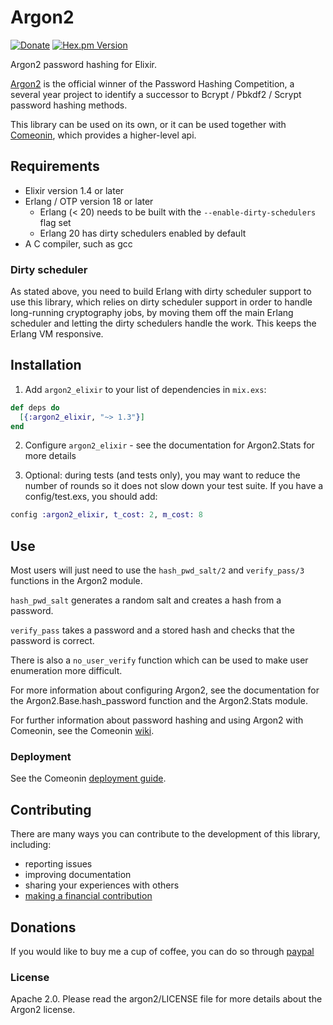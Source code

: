# Argon2

[![Donate](https://img.shields.io/badge/Donate-PayPal-green.svg)](https://www.paypal.me/alovedalongthe)
[![Hex.pm Version](http://img.shields.io/hexpm/v/argon2_elixir.svg)](https://hex.pm/packages/argon2_elixir)

Argon2 password hashing for Elixir.

[Argon2](https://github.com/P-H-C/phc-winner-argon2) is the official winner of the
Password Hashing Competition, a several year project to identify a successor to
Bcrypt / Pbkdf2 / Scrypt password hashing methods.

This library can be used on its own, or it can be used together
with [Comeonin](https://hexdocs.pm/comeonin/api-reference.html),
which provides a higher-level api.

## Requirements

* Elixir version 1.4 or later
* Erlang / OTP version 18 or later
  * Erlang (< 20) needs to be built with the `--enable-dirty-schedulers` flag set
  * Erlang 20 has dirty schedulers enabled by default
* A C compiler, such as gcc

### Dirty scheduler

As stated above, you need to build Erlang with dirty scheduler support
to use this library, which relies on dirty scheduler support in order
to handle long-running cryptography jobs, by moving them off the main
Erlang scheduler and letting the dirty schedulers handle the work.
This keeps the Erlang VM responsive.

## Installation

1. Add `argon2_elixir` to your list of dependencies in `mix.exs`:

```elixir
def deps do
  [{:argon2_elixir, "~> 1.3"}]
end
```

2. Configure `argon2_elixir` - see the documentation for Argon2.Stats for more details

3. Optional: during tests (and tests only), you may want to reduce the number of rounds
so it does not slow down your test suite. If you have a config/test.exs, you should
add:

```elixir
config :argon2_elixir, t_cost: 2, m_cost: 8
```

## Use

Most users will just need to use the `hash_pwd_salt/2` and `verify_pass/3`
functions in the Argon2 module.

`hash_pwd_salt` generates a random salt and creates a hash from a password.

`verify_pass` takes a password and a stored hash and checks that the password
is correct.

There is also a `no_user_verify` function which can be used to make user
enumeration more difficult.

For more information about configuring Argon2, see the documentation for
the Argon2.Base.hash_password function and the Argon2.Stats module.

For further information about password hashing and using Argon2 with Comeonin,
see the Comeonin [wiki](https://github.com/riverrun/comeonin/wiki).

### Deployment

See the Comeonin [deployment guide](https://github.com/riverrun/comeonin/wiki/Deployment).

## Contributing

There are many ways you can contribute to the development of this library, including:

* reporting issues
* improving documentation
* sharing your experiences with others
* [making a financial contribution](#donations)

## Donations

If you would like to buy me a cup of coffee, you can
do so through [paypal](https://www.paypal.me/alovedalongthe)

### License

Apache 2.0. Please read the argon2/LICENSE file for more details about the Argon2 license.
